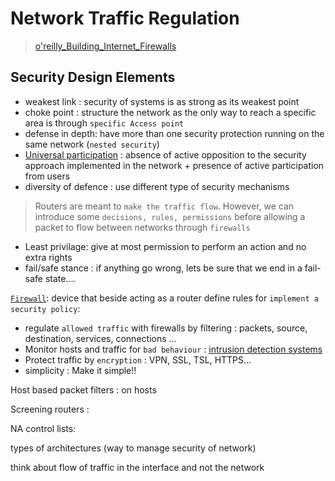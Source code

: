 # Network Traffic Regulation

> [o'reilly_Building_Internet_Firewalls](http://litux.nl/Books/books/www.leothreads.com/e-book/oreillybookself/tcpip/firewall/index.htm)

## Security Design Elements 

- weakest link : security of systems is as strong as its weakest point
- choke point : structure the network as the only way to reach a specific area is through `specific Access point`
- defense in depth: have more than one security protection running on the same network (`nested security`)
- [Universal participation](http://litux.nl/Books/books/www.leothreads.com/e-book/oreillybookself/tcpip/firewall/ch03_06.htm) : absence of active opposition to the security approach implemented in the network + presence of active participation from users
- diversity of defence : use different type of security mechanisms
> Routers are meant to `make the traffic flow`. However, we can introduce some `decisions, rules, permissions` before allowing a packet to flow between networks through `firewalls`

- Least privilage: give at most permission to perform an action and no extra rights
- fail/safe stance : if anything go wrong, lets be sure that we end in a fail-safe state.... 

[`Firewall`](https://en.wikipedia.org/wiki/Firewall_(computing)): device that beside acting as a router define rules for `implement a security policy`:
- regulate `allowed traffic` with firewalls by filtering : packets, source, destination, services, connections ...
- Monitor hosts and traffic for `bad behaviour` : [intrusion detection systems](https://en.wikipedia.org/wiki/Intrusion_detection_system)
- Protect traffic by `encryption` : VPN, SSL, TSL, HTTPS...
- simplicity : Make it simple!!




Host based packet filters : on hosts 

Screening routers : 

NA control lists:


types of architectures (way to manage security of network)

think about flow of traffic in the interface and not the network
